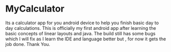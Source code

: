 # MyCalculator
Its a calculator app for you android device to help you finish basic day to day calculations.
This is officially my first android app after learning the basic concepts of linear layouts and java. The build still has some bugs which I will fix as I learn the IDE and language better but , for now it gets the job done.
Thank You.
